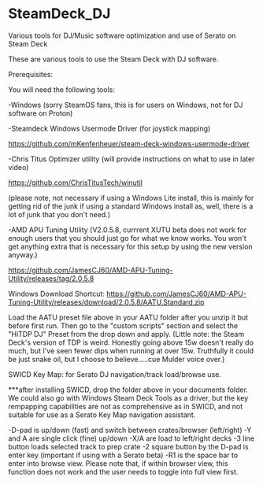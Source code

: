 # SteamDeck_DJ
Various tools for DJ/Music software optimization and use of Serato on Steam Deck

These are various tools to use the Steam Deck with DJ software. 

Prerequisites:

You will need the following tools:

-Windows (sorry SteamOS fans, this is for users on Windows, not for DJ software on Proton)

-Steamdeck Windows Usermode Driver (for joystick mapping)

https://github.com/mKenfenheuer/steam-deck-windows-usermode-driver

-Chris Titus Optimizer utility (will provide instructions on what to use in later video)

https://github.com/ChrisTitusTech/winutil

(please note, not necessary if using a Windows Lite install, this is mainly for getting rid of the junk if using a standard Windows install as, well, there is a lot of junk that you don't need.)

-AMD APU Tuning Utility (V2.0.5.8, currrent XUTU beta does not work for enough users that you should just go for what we know works. You won't get anything extra that is necessary for this setup by using the new version anyway.)

https://github.com/JamesCJ60/AMD-APU-Tuning-Utility/releases/tag/2.0.5.8

Windows Download Shortcut: https://github.com/JamesCJ60/AMD-APU-Tuning-Utility/releases/download/2.0.5.8/AATU.Standard.zip

Load the AATU preset file above in your AATU folder after you unzip it but before first run. Then go to the "custom scripts" section and select the "HiTDP DJ" Preset from the drop down and apply. 
(Little note: the Steam Deck's version of TDP is weird. Honestly going above 15w doesn't really do much, but I've seen fewer dips when running at over 15w. Truthfully it could be just snake oil, but I choose to believe.....cue Mulder voice over.)

SWICD Key Map: for Serato DJ navigation/track load/browse use. 

***after installing SWICD, drop the folder above in your documents folder. We could also go with Windows Steam Deck Tools as a driver, but the key rempapping capabilities are not as comprehensive as in SWICD, and not suitable for use as a Serato Key Map navigation assistant.

-D-pad is up/down (fast) and switch between crates/browser (left/right)
-Y and A are single click (fine) up/down
-X/A are load to left/right decks
-3 line button loads selected track to prep crate
-2 square button by the D-pad is enter key (important if using with a Serato beta)
-R1 is the space bar to enter into browse view. Please note that, if within browser view, this function does not work and the user needs to toggle into full view first.
